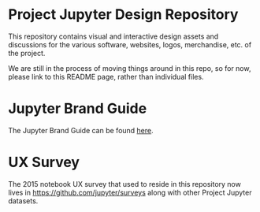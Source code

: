 # Project Jupyter Design Repository

This repository contains visual and interactive design assets and discussions for the various
software, websites, logos, merchandise, etc. of the project.

We are still in the process of moving things around in this repo, so for now, please link to this
README page, rather than individual files.

# Jupyter Brand Guide

The Jupyter Brand Guide can be found [here](https://raw.githubusercontent.com/jupyter/design/main/brandguide/brand_guide.pdf).

# UX Survey

The 2015 notebook UX survey that used to reside in this repository now lives in https://github.com/jupyter/surveys along with other Project Jupyter datasets.
